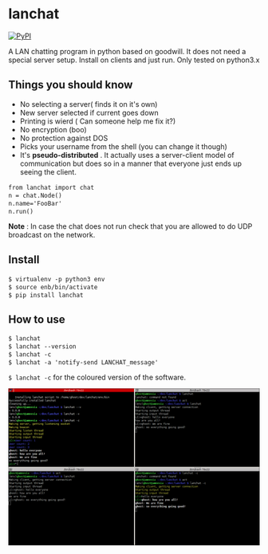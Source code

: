 lanchat
====

[![PyPI](https://badge.fury.io/py/lanchat.svg)](http://badge.fury.io/py/lanchat)

A LAN chatting program in python based on goodwill. It does not need a special
server setup. Install on clients and just run. Only tested on python3.x


Things you should know
----------------------

- No selecting a server( finds it on it's own)
- New server selected if current goes down
- Printing is wierd ( Can someone help me fix it?)
- No encryption (boo)
- No protection against DOS
- Picks your username from the shell (you can change it though)
- It's **pseudo-distributed** . It actually uses a server-client model of communication
  but does so in a manner that everyone just ends up seeing the client.

```
from lanchat import chat
n = chat.Node()
n.name='FooBar'
n.run()
```

**Note** : In case the chat does not run check that you are allowed to do UDP broadcast on the network.


Install
-------

```
$ virtualenv -p python3 env
$ source enb/bin/activate
$ pip install lanchat
```

How to use
----------

```
$ lanchat
$ lanchat --version
$ lanchat -c
$ lanchat -a 'notify-send LANCHAT_message'
```

`$ lanchat -c` for the coloured version of the software.

![Screenshot](screenshot.png)

